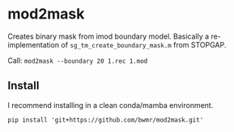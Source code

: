 # mod2mask
Creates binary mask from imod boundary model. 
Basically a re-implementation of ```sg_tm_create_boundary_mask.m``` from STOPGAP.

Call: ```mod2mask --boundary 20 1.rec 1.mod```

## Install

I recommend installing in a clean conda/mamba environment. 

```pip install 'git+https://github.com/bwmr/mod2mask.git'```
